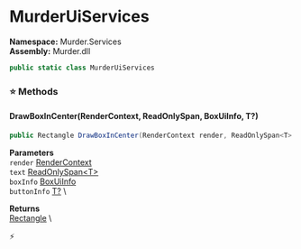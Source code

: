 # MurderUiServices

**Namespace:** Murder.Services \
**Assembly:** Murder.dll

```csharp
public static class MurderUiServices
```

### ⭐ Methods
#### DrawBoxInCenter(RenderContext, ReadOnlySpan<T>, BoxUiInfo, T?)
```csharp
public Rectangle DrawBoxInCenter(RenderContext render, ReadOnlySpan<T> text, BoxUiInfo boxInfo, T? buttonInfo)
```

**Parameters** \
`render` [RenderContext](../..//Murder/Core/Graphics/RenderContext.html) \
`text` [ReadOnlySpan\<T\>](https://learn.microsoft.com/en-us/dotnet/api/System.ReadOnlySpan-1?view=net-7.0) \
`boxInfo` [BoxUiInfo](../..//Murder/Services/BoxUiInfo.html) \
`buttonInfo` [T?](https://learn.microsoft.com/en-us/dotnet/api/System.Nullable-1?view=net-7.0) \

**Returns** \
[Rectangle](../..//Murder/Core/Geometry/Rectangle.html) \



⚡